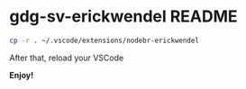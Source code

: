 # gdg-sv-erickwendel README

```sh
cp -r . ~/.vscode/extensions/nodebr-erickwendel
```

After that, reload your VSCode

**Enjoy!**